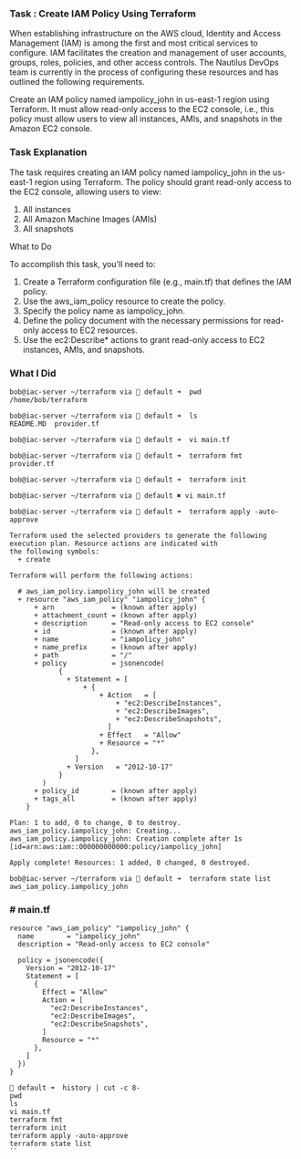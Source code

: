 ### Task : Create IAM Policy Using Terraform

When establishing infrastructure on the AWS cloud, Identity and Access Management (IAM) is among the first and most critical services to configure. IAM facilitates the creation and management of user accounts, groups, roles, policies, and other access controls. The Nautilus DevOps team is currently in the process of configuring these resources and has outlined the following requirements.

Create an IAM policy named iampolicy_john in us-east-1 region using Terraform. It must allow read-only access to the EC2 console, i.e., this policy must allow users to view all instances, AMIs, and snapshots in the Amazon EC2 console.



### Task Explanation

The task requires creating an IAM policy named iampolicy_john in the us-east-1 region using Terraform. The policy should grant read-only access to the EC2 console, allowing users to view:

1. All instances
2. All Amazon Machine Images (AMIs)
3. All snapshots

What to Do

To accomplish this task, you'll need to:

1. Create a Terraform configuration file (e.g., main.tf) that defines the IAM policy.
2. Use the aws_iam_policy resource to create the policy.
3. Specify the policy name as iampolicy_john.
4. Define the policy document with the necessary permissions for read-only access to EC2 resources.
5. Use the ec2:Describe* actions to grant read-only access to EC2 instances, AMIs, and snapshots.



### What I Did

```
bob@iac-server ~/terraform via 💠 default ➜  pwd
/home/bob/terraform

bob@iac-server ~/terraform via 💠 default ➜  ls
README.MD  provider.tf

bob@iac-server ~/terraform via 💠 default ➜  vi main.tf

bob@iac-server ~/terraform via 💠 default ➜  terraform fmt
provider.tf

bob@iac-server ~/terraform via 💠 default ➜  terraform init

bob@iac-server ~/terraform via 💠 default ✖ vi main.tf 

bob@iac-server ~/terraform via 💠 default ➜  terraform apply -auto-approve

Terraform used the selected providers to generate the following execution plan. Resource actions are indicated with
the following symbols:
  + create

Terraform will perform the following actions:

  # aws_iam_policy.iampolicy_john will be created
  + resource "aws_iam_policy" "iampolicy_john" {
      + arn              = (known after apply)
      + attachment_count = (known after apply)
      + description      = "Read-only access to EC2 console"
      + id               = (known after apply)
      + name             = "iampolicy_john"
      + name_prefix      = (known after apply)
      + path             = "/"
      + policy           = jsonencode(
            {
              + Statement = [
                  + {
                      + Action   = [
                          + "ec2:DescribeInstances",
                          + "ec2:DescribeImages",
                          + "ec2:DescribeSnapshots",
                        ]
                      + Effect   = "Allow"
                      + Resource = "*"
                    },
                ]
              + Version   = "2012-10-17"
            }
        )
      + policy_id        = (known after apply)
      + tags_all         = (known after apply)
    }

Plan: 1 to add, 0 to change, 0 to destroy.
aws_iam_policy.iampolicy_john: Creating...
aws_iam_policy.iampolicy_john: Creation complete after 1s [id=arn:aws:iam::000000000000:policy/iampolicy_john]

Apply complete! Resources: 1 added, 0 changed, 0 destroyed.

bob@iac-server ~/terraform via 💠 default ➜  terraform state list
aws_iam_policy.iampolicy_john
```

### # main.tf

```
resource "aws_iam_policy" "iampolicy_john" {
  name        = "iampolicy_john"
  description = "Read-only access to EC2 console"

  policy = jsonencode({
    Version = "2012-10-17"
    Statement = [
      {
        Effect = "Allow"
        Action = [
          "ec2:DescribeInstances",
          "ec2:DescribeImages",
          "ec2:DescribeSnapshots",
        ]
        Resource = "*"
      },
    ]
  })
}
````

```
💠 default ➜  history | cut -c 8-
pwd
ls
vi main.tf
terraform fmt
terraform init
terraform apply -auto-approve
terraform state list
``

